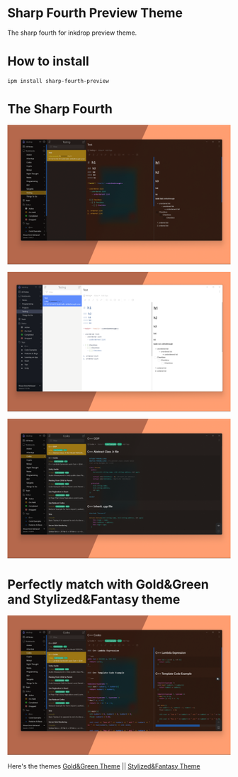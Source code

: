 # Sharp Fourth Preview Theme

The sharp fourth for inkdrop preview theme.

# How to install

```
ipm install sharp-fourth-preview
```

# The Sharp Fourth

![Screenshot 3](https://github.com/khouwdevin/inkdrop-sharp-fourth-preview-theme/blob/master/pictures/photo3.png?raw=true)

![Screenshot 4](https://github.com/khouwdevin/inkdrop-sharp-fourth-preview-theme/blob/master/pictures/photo4.png?raw=true)

![Screenshot 1](https://github.com/khouwdevin/inkdrop-sharp-fourth-preview-theme/blob/master/pictures/photo1.png?raw=true)

# Perfectly match with Gold&Green and Stylized&Fantasy theme

![Screenshot 2](https://github.com/khouwdevin/inkdrop-sharp-fourth-preview-theme/blob/master/pictures/photo2.png?raw=true)

Here's the themes [Gold&Green Theme](https://my.inkdrop.app/plugins/goldgreen-dark-ui) || [Stylized&Fantasy Theme](https://my.inkdrop.app/plugins/stylized-fantasy-syntax-theme)
